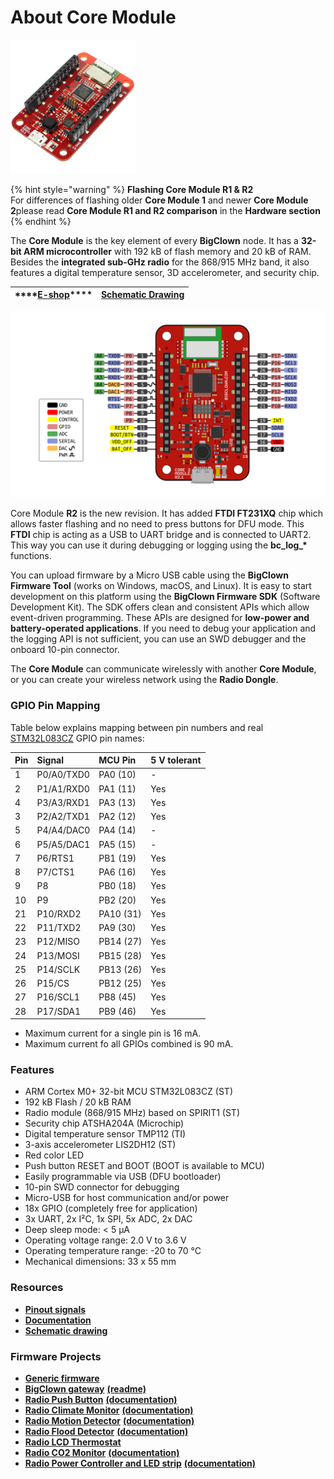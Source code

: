 # About Core Module

![](../.gitbook/assets/_hardware_core-module-1-and-2-comparsion_core-module-2-scaled.png)

{% hint style="warning" %}
**Flashing Core Module R1 & R2**  
For differences of flashing older **Core Module 1** and newer **Core Module 2**please read **Core Module R1 and R2 comparison** in the **Hardware section**
{% endhint %}

The **Core Module** is the key element of every **BigClown** node. It has a **32-bit ARM microcontroller** with 192 kB of flash memory and 20 kB of RAM. Besides the **integrated sub-GHz radio** for the 868/915 MHz band, it also features a digital temperature sensor, 3D accelerometer, and security chip.

| \*\*\*\*[**E-shop**](https://shop.bigclown.com/core-module)\*\*\*\* | [**Schematic Drawing**](https://github.com/bigclownlabs/bc-hardware/tree/master/out/bc-module-core) |
| :---: | :---: |


![](../.gitbook/assets/_hardware_header-pinout_core-module-2-pinout.png)

Core Module **R2** is the new revision. It has added **FTDI FT231XQ** chip which allows faster flashing and no need to press buttons for DFU mode. This **FTDI** chip is acting as a USB to UART bridge and is connected to UART2. This way you can use it during debugging or logging using the **bc\_log\_\*** functions.

You can upload firmware by a Micro USB cable using the **BigClown Firmware Tool** \(works on Windows, macOS, and Linux\). It is easy to start development on this platform using the **BigClown Firmware SDK** \(Software Development Kit\). The SDK offers clean and consistent APIs which allow event-driven programming. These APIs are designed for **low-power and battery-operated applications**. If you need to debug your application and the logging API is not sufficient, you can use an SWD debugger and the onboard 10-pin connector.

The **Core Module** can communicate wirelessly with another **Core Module**, or you can create your wireless network using the **Radio Dongle**.

### GPIO Pin Mapping <a id="gpio-pin-mapping"></a>

Table below explains mapping between pin numbers and real [STM32L083CZ](http://www.st.com/en/microcontrollers/stm32l083cz.html) GPIO pin names:

| Pin | Signal | MCU Pin | 5 V tolerant |
| :--- | :--- | :--- | :--- |
| 1 | P0/A0/TXD0 | PA0 \(10\) | - |
| 2 | P1/A1/RXD0 | PA1 \(11\) | Yes |
| 4 | P3/A3/RXD1 | PA3 \(13\) | Yes |
| 3 | P2/A2/TXD1 | PA2 \(12\) | Yes |
| 5 | P4/A4/DAC0 | PA4 \(14\) | - |
| 6 | P5/A5/DAC1 | PA5 \(15\) | - |
| 7 | P6/RTS1 | PB1 \(19\) | Yes |
| 8 | P7/CTS1 | PA6 \(16\) | Yes |
| 9 | P8 | PB0 \(18\) | Yes |
| 10 | P9 | PB2 \(20\) | Yes |
| 21 | P10/RXD2 | PA10 \(31\) | Yes |
| 22 | P11/TXD2 | PA9 \(30\) | Yes |
| 23 | P12/MISO | PB14 \(27\) | Yes |
| 24 | P13/MOSI | PB15 \(28\) | Yes |
| 25 | P14/SCLK | PB13 \(26\) | Yes |
| 26 | P15/CS | PB12 \(25\) | Yes |
| 27 | P16/SCL1 | PB8 \(45\) | Yes |
| 28 | P17/SDA1 | PB9 \(46\) | Yes |

* Maximum current for a single pin is 16 mA.
* Maximum current fo all GPIOs combined is 90 mA.

### Features <a id="features"></a>

* ARM Cortex M0+ 32-bit MCU STM32L083CZ \(ST\)
* 192 kB Flash / 20 kB RAM
* Radio module \(868/915 MHz\) based on SPIRIT1 \(ST\)
* Security chip ATSHA204A \(Microchip\)
* Digital temperature sensor TMP112 \(TI\)
* 3-axis accelerometer LIS2DH12 \(ST\)
* Red color LED
* Push button RESET and BOOT \(BOOT is available to MCU\)
* Easily programmable via USB \(DFU bootloader\)
* 10-pin SWD connector for debugging
* Micro-USB for host communication and/or power
* 18x GPIO \(completely free for application\)
* 3x UART, 2x I²C, 1x SPI, 5x ADC, 2x DAC
* Deep sleep mode: &lt; 5 µA
* Operating voltage range: 2.0 V to 3.6 V
* Operating temperature range: -20 to 70 °C
* Mechanical dimensions: 33 x 55 mm

### Resources <a id="resources"></a>

* [**Pinout signals**](header-pinout.md)
* [**Documentation**](about-core-module.md)
* [**Schematic drawing**](https://github.com/bigclownlabs/bc-hardware/tree/master/out/bc-module-core)

### Firmware Projects <a id="firmware-projects"></a>

* [**Generic firmware**](https://github.com/bigclownlabs/bcf-generic-node/releases)
* [**BigClown gateway**](https://github.com/bigclownlabs/bcf-gateway/releases) [**\(readme\)**](https://github.com/bigclownlabs/bcf-gateway/blob/master/README.md)
* [**Radio Push Button**](https://github.com/bigclownlabs/bcf-radio-push-button/releases) [**\(documentation\)**](https://www.bigclown.com/doc/projects/radio-push-button/)
* [**Radio Climate Monitor**](https://github.com/bigclownlabs/bcf-radio-climate-monitor/releases) [**\(documentation\)**](https://www.bigclown.com/doc/projects/radio-climate-monitor/)
* [**Radio Motion Detector**](https://github.com/bigclownlabs/bcf-radio-motion-detector/releases) [**\(documentation\)**](https://www.bigclown.com/doc/projects/radio-motion-detector/)
* [**Radio Flood Detector**](https://github.com/bigclownlabs/bcf-radio-flood-detector/releases) [**\(documentation\)**](https://www.bigclown.com/doc/projects/radio-flood-detector/)
* [**Radio LCD Thermostat**](https://github.com/bigclownlabs/bcf-radio-lcd-thermostat/releases)
* [**Radio CO2 Monitor**](https://github.com/bigclownlabs/bcf-radio-co2-monitor/releases) [**\(documentation\)**](https://www.bigclown.com/doc/projects/radio-co2-monitor/)
* [**Radio Power Controller and LED strip**](https://github.com/bigclownlabs/bcf-radio-power-controller/releases) [**\(documentation\)**](https://www.bigclown.com/doc/projects/radio-smart-led-strip/)

